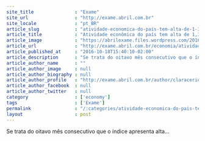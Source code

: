 ```yaml
---
site_title               : "Exame"
site_url                 : "http://exame.abril.com.br"
site_locale              : "pt_BR"
article_slug             : "atividade-economica-do-pais-tem-alta-de-1-3-em-setembro"
article_title            : "Atividade econômica do país tem alta de 1,3% em setembro"
article_image            : "https://abrilexame.files.wordpress.com/2016/10/size_960_16_9_notas-de-20-e-50-reais-notas-dinheiro-real.jpg?quality=70&strip=all&w=960"
article_url              : "http://exame.abril.com.br/economia/atividade-economica-do-pais-tem-alta-de-13-em-setembro/"
article_published_at     : "2016-10-18T15:40:10-02:00"
article_description      : "Se trata do oitavo mês consecutivo que o índice apresenta alta..."
article_author_name      : ""
article_author_image     : null
article_author_biography : null
article_author_profile   : "http://exame.abril.com.br/author/claracerioni/"
article_author_facebook  : null
article_author_twitter   : null
category                 : ['economy']
tags                     : ['Exame']
permalink                : "/:categories/atividade-economica-do-pais-tem-alta-de-1-3-em-setembro/"
layout                   : post
---
```


Se trata do oitavo mês consecutivo que o índice apresenta alta...
